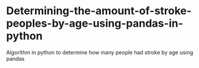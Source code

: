 # Determining-the-amount-of-stroke-peoples-by-age-using-pandas-in-python
Algorithm in python to determine how many people had stroke by age using pandas
